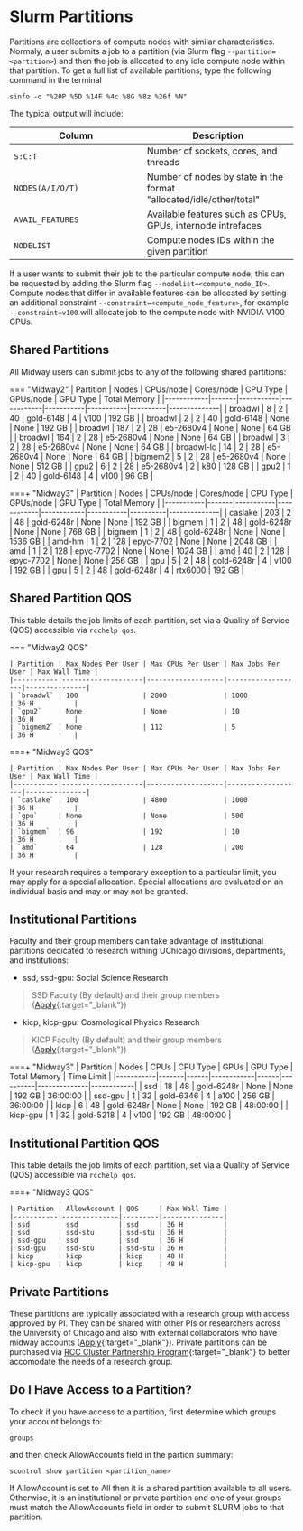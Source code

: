 # Slurm Partitions

Partitions are collections of compute nodes with similar characteristics. Normaly, a user submits a job to a partition (via Slurm flag `--partition=<partition>`) and then the job is allocated to any idle compute node within that partition. To get a full list of available partitions, type the following command in the terminal
```
sinfo -o "%20P %5D %14F %4c %8G %8z %26f %N"
```
The typical output will include: 

| <div style="width:220px">Column</div> | Description                                                         |
|---------------------------------------|---------------------------------------------------------------------|
| `S:C:T`                               | Number of sockets, cores, and threads                               |
| `NODES(A/I/O/T)`                      | Number of nodes by state in the format "allocated/idle/other/total" |
| `AVAIL_FEATURES`                      | Available features such as CPUs, GPUs, internode intrefaces         |
| `NODELIST`                            | Compute nodes IDs within the given partition                        |

If a user wants to submit their job to the particular compute node, this can be requested by adding the Slurm flag `--nodelist=<compute_node_ID>`. Compute nodes that differ in available features can be allocated by setting an additional constraint `--constraint=<compute_node_feature>`, for example `--constraint=v100` will allocate job to the compute node with NVIDIA V100 GPUs. 

## Shared Partitions
All Midway users can submit jobs to any of the following shared partitions:
<!-- THIS COMMNAD WORKS ON MIDWAY2 BUT NOT ON MIDWAY3 - SHOULD BE FIXED
The list of shared partitions can be invoked by -->
<!-- ```
rcchelp sinfo shared
``` -->
=== "Midway2"
      | Partition  | Nodes | CPUs/node | Cores/node | CPU Type  | GPUs/node | GPU Type | Total Memory |
      |------------|-------|-----------|------------|-----------|-----------|----------|--------------|
      | broadwl    | 8     | 2         | 40         | gold-6148 | 4         | v100     | 192 GB       |
      | broadwl    | 2     | 2         | 40         | gold-6148 | None      | None     | 192 GB       |
      | broadwl    | 187   | 2         | 28         | e5-2680v4 | None      | None     | 64 GB        |
      | broadwl    | 164   | 2         | 28         | e5-2680v4 | None      | None     | 64 GB        |
      | broadwl    | 3     | 2         | 28         | e5-2680v4 | None      | None     | 64 GB        |
      | broadwl-lc | 14    | 2         | 28         | e5-2680v4 | None      | None     | 64 GB        |
      | bigmem2    | 5     | 2         | 28         | e5-2680v4 | None      | None     | 512 GB       |
      | gpu2       | 6     | 2         | 28         | e5-2680v4 | 2         | k80      | 128 GB       |
      | gpu2       | 1     | 2         | 40         | gold-6148 | 4         | v100     | 96 GB        |

===+ "Midway3"
      | Partition | Nodes | CPUs/node | Cores/node | CPU Type   | GPUs/node | GPU Type | Total Memory |
      |-----------|-------|-----------|------------|------------|-----------|----------|--------------|
      | caslake   | 203   | 2         | 48         | gold-6248r | None      | None     | 192 GB       |
      | bigmem    | 1     | 2         | 48         | gold-6248r | None      | None     | 768 GB       |
      | bigmem    | 1     | 2         | 48         | gold-6248r | None      | None     | 1536 GB      |
      | amd-hm    | 1     | 2         | 128        | epyc-7702  | None      | None     | 2048 GB      |
      | amd       | 1     | 2         | 128        | epyc-7702  | None      | None     | 1024 GB      |
      | amd       | 40    | 2         | 128        | epyc-7702  | None      | None     | 256 GB       |
      | gpu       | 5     | 2         | 48         | gold-6248r | 4         | v100     | 192 GB       |
      | gpu       | 5     | 2         | 48         | gold-6248r | 4         | rtx6000  | 192 GB       |

## Shared Partition QOS

This table details the job limits of each partition, set via a Quality of Service (QOS) accessible via `rcchelp qos`.

=== "Midway2 QOS"

    | Partition | Max Nodes Per User | Max CPUs Per User | Max Jobs Per User | Max Wall Time |
    |-----------|--------------------|-------------------|-------------------|---------------|
    | `broadwl` | 100                | 2800              | 1000              | 36 H          |
    | `gpu2`    | None               | None              | 10                | 36 H          |
    | `bigmem2` | None               | 112               | 5                 | 36 H          |


===+ "Midway3 QOS"

    | Partition | Max Nodes Per User | Max CPUs Per User | Max Jobs Per User | Max Wall Time |
    |-----------|--------------------|-------------------|-------------------|---------------|
    | `caslake` | 100                | 4800              | 1000              | 36 H          |
    | `gpu`     | None               | None              | 500               | 36 H          |
    | `bigmem`  | 96                 | 192               | 10                | 36 H          |
    | `amd`     | 64                 | 128               | 200               | 36 H          |

If your research requires a temporary exception to a particular limit, you may apply for a special allocation. Special allocations are evaluated on an individual basis and may or may not be granted.



## Institutional Partitions
Faculty and their group members can take advantage of institutional partitions dedicated to research withing UChicago divisions, departments, and institutions:

* ssd, ssd-gpu:   Social Science Research       
> SSD Faculty (By default) and their group members ([Apply](https://rcc.uchicago.edu/accounts-allocations/join-different-pi-account){:target="_blank"}) 
* kicp, kicp-gpu: Cosmological Physics Research 
> KICP Faculty (By default) and their group members ([Apply](https://rcc.uchicago.edu/accounts-allocations/join-different-pi-account){:target="_blank"})



<!-- === "Midway2 NEED TO CHECK WITH KATHY"
      | Partition | Nodes  | CPUs |
      | --------- | -------| -----|
      | broadwl   |   8    |  40  |
      | broadwl   |   2    |  40  |
      | broadwl   |   187  |  28  |
      | broadwl   |   164  |  28  |
      | broadwl   |   3    |  28  |
      | broadwl-lc|   14   |  28  |
      | bigmem2   |   5    |  28  |
      | gpu2      |   6    |  28  |
      | gpu2      |   1    |  40  | -->

===+ "Midway3"
      | Partition | Nodes | CPUs | CPU Type   | GPUs | GPU Type | Total Memory | Time Limit |
      |-----------|-------|------|------------|------|----------|--------------|------------|
      | ssd       | 18    | 48   | gold-6248r | None | None     | 192 GB       | 36:00:00   |
      | ssd-gpu   | 1     | 32   | gold-6346  | 4    | a100     | 256 GB       | 36:00:00   |
      | kicp      | 6     | 48   | gold-6248r | None | None     | 192 GB       | 48:00:00   |
      | kicp-gpu  | 1     | 32   | gold-5218  | 4    | v100     | 192 GB       | 48:00:00   |



## Institutional Partition QOS

This table details the job limits of each partition, set via a Quality of Service (QOS) accessible via `rcchelp qos`.

<!-- === "Midway2 QOS"

    | Partition | Max Nodes Per User| Max CPUs Per User  | Max Jobs Per User| Max Wall Time | 
    | --------- | ----------------- | ------------------ | ---------------- | ------------- |
    | `broadwl` | 100               |            2800    |             1000 |  36 H         |
    | `gpu2`    | None              |            None    |             10   |  36 H         |
    | `bigmem2` | None              |            112     |             5    |  36 H         | -->


===+ "Midway3 QOS"

    | Partition | AllowAccount | QOS     | Max Wall Time |
    |-----------|--------------|---------|---------------|
    | ssd       | ssd          | ssd     | 36 H          |
    | ssd       | ssd-stu      | ssd-stu | 36 H          |
    | ssd-gpu   | ssd          | ssd     | 36 H          |
    | ssd-gpu   | ssd-stu      | ssd-stu | 36 H          |
    | kicp      | kicp         | kicp    | 48 H          |
    | kicp-gpu  | kicp         | kicp    | 48 H          |



## Private Partitions
These partitions are typically associated with a research group with access approved by PI. They can be shared with other PIs or researchers across the University of Chicago and also with external collaborators who have midway accounts ([Apply](https://rcc.uchicago.edu/accounts-allocations/join-different-pi-account){:target="_blank"}). Private partitions can be purchased via [RCC Cluster Partnership Program](https://rcc.uchicago.edu/support-and-services/cluster-partnership-program){:target="_blank"} to better accomodate the needs of a research group.

## Do I Have Access to a Partition?
To check if you have access to a partition, first determine which groups your account belongs to: 
```
groups
```
and then check AllowAccounts field in the partion summary: 
```
scontrol show partition <partition_name>
```
If AllowAccount is set to All then it is a shared partition available to all users. Otherwise, it is an institutional or private partition and one of your groups must match the AllowAccounts field in order to submit SLURM jobs to that partition. 

<!-- === "MidwayR"
      | Partition | Nodes  | CPUs | CPU Type  | GPUs | GPU Type| Total Memory| Time Limit | Local Scratch | Nodelist     |
      | --------- | -------| -----| --------- | ---- | ------- | ----------- | ---------- | ------------- | ------------ |
      | skylake   |   4    |  40  | gold-6148 | None |  None   |    96 GB    |  36h or 7d |   900 MB      | sde[001-004] |
      | caslake-bigmem| 1  |  40  | gold-6248 | None |  None   |    1536 GB  |  36h or 7d |   900 MB      | sde005       |
      | booth     |   1    |  48  | gold-6248 | None |  None   |    1536 GB  | 7-00:00:00 |  1.8 GB       | sde006       | 
      | booth     |   2    |  48  | gold-6248r| None |  None   |    384 GB   | 7-00:00:00 |  1.8 GB       | sde[007-008] |
      | booth     |   1    |  48  | gold-6248r| 2    |  v100   |    384 GB   | 7-00:00:00 |  1.8 GB       | sde009       | -->
<!-- ```
sacctmgr list qos format=Name,MaxWall,MaxSubmitPU
``` -->
